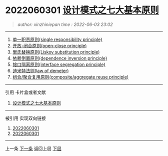 2022060301 [设计模式之七大基本原则](2022060301.note.md)
=======================================
> *author: xinzhiniepan*
> *time  : 2022-06-03 23:02*
---------------------------------------
1. [单一职责原则(single responsibility principle)](2022060301-1.note.md)
2. [开放-闭合原则(open-close principle)](2022060301-2.note.md)
3. [里氏替换原则(Liskov substitution principle)](2022060301-3.note.md)
4. [依赖倒置原则(dependence inversion principle)](2022060301-4.note.md)
5. [接口隔离原则(interface segregation principle)](2022060301-5.note.md)
6. [迪米特法则(law of demeter)](2022060301-6.note.md)
7. [组合/聚合复用原则(composite/aggregate reuse principle)](2022060301-7.note.md)

---------------------------------------
引用
卡片盒或者文献
1. [设计模式之七大基本原则](https://zhuanlan.zhihu.com/p/24614363)

---------------------------------------
被引用
实现双向链接
1. [2022060301](2022060301.note.md)
1. [2022060301](2022060301.note.md)

---------------------------------------
上一条      [下一条](2022060401.note.md)
返回上层    [下层](2022060301-1.note.md)

